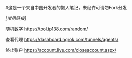 #这是一个来自中国开发者的懒人笔记，未经许可请勿Fork分发 </p>
*[常用链接]* </p>
随机数字 https://tool.ip138.com/random/ </p>
查看代理 https://dashboard.ngrok.com/tunnels/agents/ </p>
终止账户 https://account.live.com/closeaccount.aspx/ </p>

